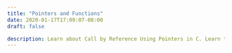 ```yaml
---
title: "Pointers and Functions"
date: 2020-01-17T17:09:07-08:00
draft: false

description: Learn about Call by Reference Using Pointers in C. Learn to pass addresses as arguments to the functions with the help of examples. 
---
```


